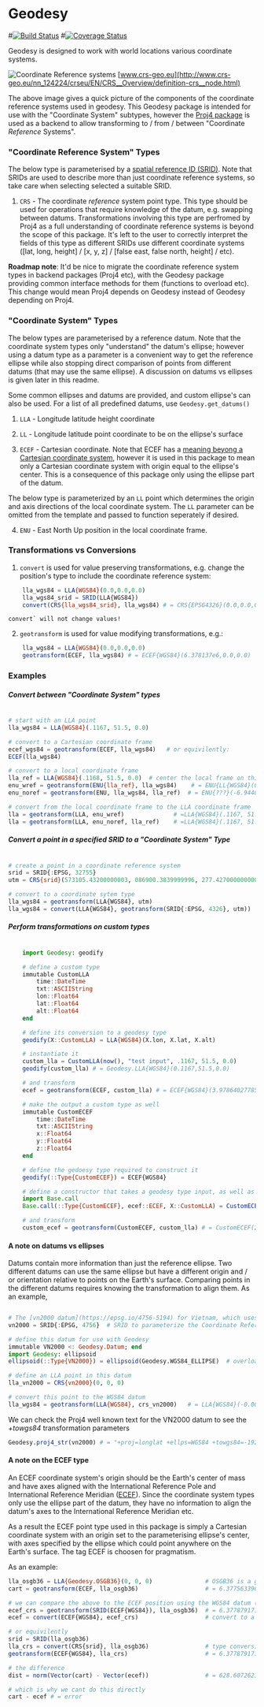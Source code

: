 # Geodesy

#[![Build Status](https://travis-ci.org/JuliaGeo/Geodesy.jl.svg?branch=master)](https://travis-ci.org/JuliaGeo/Geodesy.jl)
#[![Coverage Status](http://img.shields.io/coveralls/JuliaGeo/Geodesy.jl.svg)](https://coveralls.io/r/JuliaGeo/Geodesy.jl)

Geodesy is designed to work with world locations various coordinate systems. 

![Coordinate Reference systems](http://www.crs-geo.eu/SharedDocs/Bilder/CRS/schema-crs-datum-cs,property=default.gif)
[www.crs-geo.eu](http://www.crs-geo.eu/nn_124224/crseu/EN/CRS__Overview/definition-crs__node.html)

The above image gives a quick picture of the components of the coordinate reference systems used in geodesy.  This Geodesy package is intended for use with the "Coordinate System" subtypes, however the [Proj4 package](https://github.com/FugroRoames/Proj4.jl) is used as a backend to allow transforming to / from / between "Coordinate _Reference_ Systems". 



### "Coordinate Reference System" Types

The below type is parameterised by a [spatial reference ID (SRID)](https://en.wikipedia.org/wiki/SRID). Note that SRIDs are used to describe more than just coordinate reference systems, so take care when selecting selected a suitable SRID.

1. `CRS` - The coordinate _reference_ system point type.  This type should be used for operations that require knowledge of the datum, e.g. swapping between datums. Transformations involving this type are perfromed by Proj4 as a full understanding of coordinate reference systems is beyond the scope of this package. It's left to the user to correctly interpret the fields of this type as different SRIDs use different coordinate systems ([lat, long, height] / [x, y, z] / [false east, false north, height] / etc).

**Roadmap note**: It'd be nice to migrate the coordinate reference system types in backend packages (Proj4 etc), with the Geodesy package providing common interface methods for them (functions to overload etc).  This change would mean Proj4 depends on Geodesy instead of Geodesy depending on Proj4.


### "Coordinate System" Types

The below types are parameterised by a reference datum. Note that the coordinate system types only "understand" the datum's ellipse; however using a datum type as a parameter is a convenient way to get the reference ellipse while also stopping direct comparison of points from different datums (that may use the same ellipse).  A discussion on datums vs ellipses is given later in this readme.

Some common ellipses and datums are provided, and custom ellipse's can also be used. For a list of all predefined datums, use `Geodesy.get_datums()`

1. `LLA`   - Longitude latitude height coordinate

2. `LL`    - Longitude latitude point coordinate to be on the ellipse's surface

3. `ECEF`  - Cartesian coordinate.  Note that ECEF has a [meaning beyong a Cartesian coordinate system](https://en.wikipedia.org/wiki/ECEF), however it is used in this package to mean only a Cartesian coordinate system with origin equal to the ellipse's center.  This is a consequence of this package only using the ellipse part of the datum.  


The below type is parameterized by an `LL` point which determines the origin and axis directions of the local coordinate system.  The `LL` parameter can be omitted from the template and passed to function seperately if desired.

4. `ENU`   - East North Up position in the local coordinate frame.


### Transformations vs Conversions

1. `convert` is used for value preserving transformations, e.g. change the position's type to include the coordinate reference system:
```julia
	lla_wgs84 = LLA{WGS84}(0.0,0.0,0.0)
	lla_wgs84_srid = SRID(LLA{WGS84})
	convert(CRS{lla_wgs84_srid}, lla_wgs84) # = CRS{EPSG4326}(0.0,0.0,0.0)
```
	convert` will not change values!

2. `geotransform` is used for value modifying transformations, e.g.:
```julia
	lla_wgs84 = LLA{WGS84}(0.0,0.0,0.0)
	geotransform(ECEF, lla_wgs84) # = ECEF{WGS84}(6.378137e6,0.0,0.0)
```


### Examples

##### Convert between "Coordinate System" types

```julia

# start with an LLA point
lla_wgs84 = LLA{WGS84}(.1167, 51.5, 0.0)

# convert to a Cartesian coordinate frame
ecef_wgs84 = geotransform(ECEF, lla_wgs84)   # or equivilently:
ECEF(lla_wgs84)

# convert to a local coordinate frame
lla_ref = LLA{WGS84}(.1168, 51.5, 0.0)  # center the local frame on this point
enu_wref = geotransform(ENU{lla_ref}, lla_wgs84)    # = ENU{LL{WGS84}(0.1168,51.5)}(-6.944051663969915,4.742430141962267e-6,-3.772299267203877e-6)
enu_noref = geotransform(ENU, lla_wgs84, lla_ref)  # = ENU{???}(-6.944051663969915,4.742430141962267e-6,-3.772299267203877e-6)

# convert from the local coordinate frame to the LLA coordinate frame
lla = geotransform(LLA, enu_wref)              # =LLA{WGS84}(.1167, 51.5, 0.0)
lla = geotransform(LLA, enu_noref, lla_ref)    # =LLA{WGS84}(.1167, 51.5, 0.0)
```



##### Convert a point in a specified SRID to a "Coordinate System" Type

```julia

# create a point in a coordinate reference system
srid = SRID{:EPSG, 32755}    													# WGS84 datum [UTM](https://en.wikipedia.org/wiki/Universal_Transverse_Mercator_coordinate_system) zone 55 South
utm = CRS{srid}(573105.43200000003, 086900.3839999996, 277.42700000000002) 		# a point in the above zone

# convert to a coordinate sytem type
lla_wgs84 = geotransform(LLA{WGS84}, utm)  							   # the SRID corresponding to LLA{WGS84} is known to Geodesy (see known_srids.jl).  Otherwise, 
lla_wgs84 = convert(LLA{WGS84}, geotransform(SRID{:EPSG, 4326}, utm))  # EPSG4326 is the SRID for for the WGS84 LLA coordinate reference system

```

##### Perform transformations on custom types

```julia

	import Geodesy: geodify

	# define a custom type
	immutable CustomLLA
		time::DateTime
		txt::ASCIIString
		lon::Float64
		lat::Float64
		alt::Float64
	end

	# define its conversion to a geodesy type
	geodify(X::CustomLLA) = LLA{WGS84}(X.lon, X.lat, X.alt)

	# instantiate it
	custom_lla = CustomLLA(now(), "test input", .1167, 51.5, 0.0)
	geodify(custom_lla) # = Geodesy.LLA{WGS84}(0.1167,51.5,0.0)

	# and transform
	ecef = geotransform(ECEF, custom_lla) # = ECEF{WGS84}(3.9786402778542214e6,8103.702688750244,4.968362457291028e6)

	# make the output a custom type as well
	immutable CustomECEF
		time::DateTime
		txt::ASCIIString
		x::Float64
		y::Float64
		z::Float64
	end

	# define the gedoesy type required to construct it
	geodify(::Type{CustomECEF}) = ECEF{WGS84}

	# define a constructor that takes a geodesy type input, as well as the input to the transform 
	import Base.call  
	Base.call(::Type{CustomECEF}, ecef::ECEF, X::CustomLLA) = CustomECEF(X.time, X.txt, ecef[1], ecef[2], ecef[3])

	# and transform
	custom_ecef = geotransform(CustomECEF, custom_lla) # = CustomECEF(2016-02-25T16:13:59,"test input",3.9786402778542214e6,8103.702688750244,4.968362457291028e6)

```


#### A note on datums vs ellipses

Datums contain more information than just the reference ellipse.  Two different datums can use the same ellipse but have a different origin and / or orientation relative to points on the Earth's surface.  Comparing points in the different datums requires knowing the transformation to align them.  As an example,


```julia

# The [vn2000 datum](https://epsg.io/4756-5194) for Vietnam, which uses the WGS84 ellipsoid 
vn2000 = SRID{:EPSG, 4756}  # SRID to parameterize the Coordinate Reference System

# define this datum for use with Geodesy
immutable VN2000 <: Geodesy.Datum; end
import Geodesy: ellipsoid
ellipsoid(::Type{VN2000}) = ellipsoid(Geodesy.WGS84_ELLIPSE)  # overload the function to retrieve this datum's ellipsoid

# define an LLA point in this datum
lla_vn2000 = CRS{vn2000}(0, 0, 0)

# convert this point to the WGS84 datum
lla_wgs84 = geotransform(LLA{WGS84}, crs_vn2000)   # = LLA{WGS84}(-0.0003528546332018209,-0.0010055677147903898,-192.75199438724667)

```

We can check the Proj4 well known text for the VN2000 datum to see the *+towgs84* transformation parameters

```Julia
Geodesy.proj4_str(vn2000) # = "+proj=longlat +ellps=WGS84 +towgs84=-192.873,-39.382,-111.202,-0.00205,-0.0005,0.00335,0.0188 +no_defs"
```


#### A note on the ECEF type

An ECEF coordinate system's origin should be the Earth's center of mass and have axes aligned with the International Reference Pole and International Reference Meridian ([ECEF](https://en.wikipedia.org/wiki/ECEF)).  Since the coordinate system types only use the ellipse part of the datum, they have no information to align the datum's axes to the International Reference Meridian etc. 

As a result the ECEF point type used in this package is simply a Cartesian coordinate system with an origin set to the parameterising ellipse's center, with axes specified by the ellipse which could point anywhere on the Earth's surface.  The tag ECEF is choosen for pragmatism.

As an example:

```julia
lla_osgb36 = LLA{Geodesy.OSGB36}(0, 0, 0)  				# OSGB36 is a good match to the Earth in the UK but not elsewhere, and is not centered on the Earth's center of mass (i.e. not a [geocentric datum](http://support.esri.com/en/knowledgebase/GISDictionary/term/geocentric%20datum))
cart = geotransform(ECEF, lla_osgb36) 		    		# = 6.377563396e6, 0.0, 0.0

# we can compare the above to the ECEF position using the WGS84 datum (a geocentric datum)
ecef_crs = geotransform(SRID(ECEF{WGS84}), lla_osgb36) 	# = 6.377879171552554e6,-99.12039106890559, 534.423089412207
ecef = convert(ECEF{WGS84}, ecef_crs)         	        # convert to a type native to this package (type conversion not a transformation)

# or equivilently
srid = SRID(lla_osgb36)
lla_crs = convert(CRS{srid}, lla_osgb36)       	        # type conversion not a transformation
geotransform(ECEF{WGS84}, lla_crs)			            # = 6.377879171552554e6,-99.12039106890559, 534.423089412207

# the difference
dist = norm(Vector(cart) - Vector(ecef))                # = 628.6072621385788

# which is why we cant do this directly
cart - ecef # = error


```















